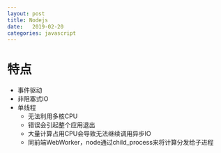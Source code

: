 ```yaml
---
layout: post
title: Nodejs
date:   2019-02-20
categories: javascript
---
```


# 特点

- 事件驱动
- 非阻塞式IO
- 单线程
  - 无法利用多核CPU
  - 错误会引起整个应用退出
  - 大量计算占用CPU会导致无法继续调用异步IO
  - 同前端WebWorker，node通过child_process来将计算分发给子进程

